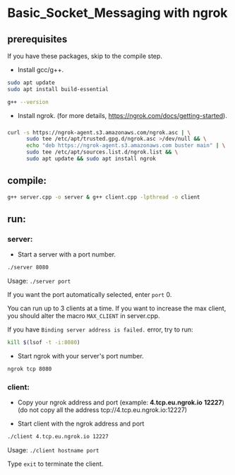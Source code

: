 # Basic_Socket_Messaging with ngrok
## prerequisites
If you have these packages, skip to the compile step.
- Install gcc/g++.
```bash
sudo apt update
sudo apt install build-essential
```
```bash
g++ --version
```
- Install ngrok. (for more details, https://ngrok.com/docs/getting-started).
### 
```bash
curl -s https://ngrok-agent.s3.amazonaws.com/ngrok.asc | \
      sudo tee /etc/apt/trusted.gpg.d/ngrok.asc >/dev/null && \
      echo "deb https://ngrok-agent.s3.amazonaws.com buster main" | \
      sudo tee /etc/apt/sources.list.d/ngrok.list && \
      sudo apt update && sudo apt install ngrok
```
## compile:
```bash
g++ server.cpp -o server & g++ client.cpp -lpthread -o client
``` 
## run:
### server:
- Start a server with a port number.
```bash
./server 8080
```
Usage: `./server port`

If you want the port automatically selected, enter `port` 0.

You can run up to 3 clients at a time. If you want to increase the max client, you should alter the macro `MAX_CLIENT` in server.cpp.

If you have `Binding server address is failed.` error, try to run:
```bash
kill $(lsof -t -i:8080)
```
- Start ngrok with your server's port number.
```bash
ngrok tcp 8080
```
### client:
- Copy your ngrok address and port (example: **4.tcp.eu.ngrok.io** **12227**) (do not copy all the address tcp://4.tcp.eu.ngrok.io:12227)

- Start client with the ngrok address and port
```bash
./client 4.tcp.eu.ngrok.io 12227
```
Usage: `./client hostname port`

Type `exit` to terminate the client.
